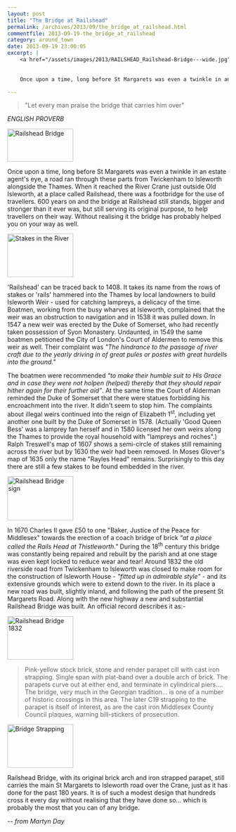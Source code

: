 ```yaml
---
layout: post
title: "The Bridge at Railshead"
permalink: /archives/2013/09/the_bridge_at_railshead.html
commentfile: 2013-09-19-the_bridge_at_railshead
category: around_town
date: 2013-09-19 23:00:05
excerpt: |
    <a href="/assets/images/2013/RAILSHEAD_Railshead-Bridge---wide.jpg" title="See larger version of - Railshead Bridge "><img src="/assets/images/2013/RAILSHEAD_Railshead-Bridge---wide_thumb.jpg" width="150" height="75" alt="Railshead Bridge " class="photo right" /></a>
    
    
    Once upon a time, long before St Margarets was even a twinkle in an estate agent's eye, a road ran through these parts from Twickenham to Isleworth alongside the Thames.  When it reached the River Crane just outside Old Isleworth, at a place called Railshead, there was a footbridge for the use of travellers. 600 years on and the bridge at Railshead still stands, bigger and stronger than it ever was, but still serving its original purpose, to help travellers on their way. Without realising it  the bridge has probably helped you on your way as well.

---
```


> "Let every man praise the bridge that carries him over"

<cite>ENGLISH PROVERB</cite>

<div markdown="1" class="box">
<a href="/assets/images/2013/RAILSHEAD_Railshead-Bridge---wide.jpg" title="See larger version of - Railshead Bridge "><img src="/assets/images/2013/RAILSHEAD_Railshead-Bridge---wide_thumb.jpg" width="150" height="75" alt="Railshead Bridge " class="photo left" /></a>

Once upon a time, long before St Margarets was even a twinkle in an estate agent's eye, a road ran through these parts from Twickenham to Isleworth alongside the Thames. When it reached the River Crane just outside Old Isleworth, at a place called Railshead, there was a footbridge for the use of travellers. 600 years on and the bridge at Railshead still stands, bigger and stronger than it ever was, but still serving its original purpose, to help travellers on their way. Without realising it the bridge has probably helped you on your way as well.

</div>
<a href="/assets/images/2013/RAILSHEAD_Stakes_in_the_River.jpg" title="See larger version of - Stakes in the River"><img src="/assets/images/2013/RAILSHEAD_Stakes_in_the_River_thumb.jpg" width="150" height="99" alt="Stakes in the River" class="photo right" /></a>

'Railshead' can be traced back to 1408. It takes its name from the rows of stakes or 'rails' hammered into the Thames by local landowners to build Isleworth Weir - used for catching lampreys, a delicacy of the time. Boatmen, working from the busy wharves at Isleworth, complained that the weir was an obstruction to navigation and in 1538 it was pulled down. In 1547 a new weir was erected by the Duke of Somerset, who had recently taken possession of Syon Monastery. Undaunted, in 1549 the same boatmen petitioned the City of London's Court of Aldermen to remove this weir as well. Their complaint was <em>"The hindrance to the passage of river craft due to the yearly driving in of great pules or postes with great hurdells into the ground."</em>

The boatmen were recommended <em>"to make their humble suit to His Grace and in case they were not holpen (helped) thereby that they should repair hither again for their further aid"</em>. At the same time the Court of Alderman reminded the Duke of Somerset that there were statues forbidding his encroachment into the river. It didn't seem to stop him. The complaints about illegal weirs continued into the reign of Elizabeth 1<sup>st</sup>, including yet another one built by the Duke of Somerset in 1578. (Actually 'Good Queen Bess' was a lamprey fan herself and in 1580 licensed her own weirs along the Thames to provide the royal household with "lampreys and roches".) Ralph Treswell's map of 1607 shows a semi-circle of stakes still remaining across the river but by 1630 the weir had been removed. In Moses Glover's map of 1635 only the name "Rayles Head" remains. Surprisingly to this day there are still a few stakes to be found embedded in the river.

<a href="/assets/images/2013/RAILSHEAD_Railshead_Bridge_sign.jpg" title="See larger version of - Railshead Bridge sign"><img src="/assets/images/2013/RAILSHEAD_Railshead_Bridge_sign_thumb.jpg" width="150" height="100" alt="Railshead Bridge sign" class="photo right" /></a>

In 1670 Charles II gave £50 to one "Baker, Justice of the Peace for Middlesex" towards the erection of a coach bridge of brick <em>"at a place called the Rails Head at Thistleworth."</em> During the 18<sup>th</sup> century this bridge was constantly being repaired and rebuilt by the parish and at one stage was even kept locked to reduce wear and tear! Around 1832 the old riverside road from Twickenham to Isleworth was closed to make room for the construction of Isleworth House - <em>"fitted up in admirable style"</em> - and its extensive grounds which were to extend down to the river. In its place a new road was built, slightly inland, and following the path of the present St Margarets Road. Along with the new highway a new and substantial Railshead Bridge was built. An official record describes it as:-

<a href="/assets/images/2013/RAILSHEAD_Railshead_Bridge_1832.jpg" title="See larger version of - Railshead Bridge 1832"><img src="/assets/images/2013/RAILSHEAD_Railshead_Bridge_1832_thumb.jpg" width="150" height="99" alt="Railshead Bridge 1832" class="photo right" /></a>

> Pink-yellow stock brick, stone and render parapet cill with cast iron strapping. Single span with plat-band over a double arch of brick. The parapets curve out at either end, and terminate in cylindrical piers.... The bridge, very much in the Georgian tradition... is one of a number of historic crossings in this area. The later C19 strapping to the parapet is itself of interest, as are the cast iron Middlesex County Council plaques, warning bill-stickers of prosecution.

<a href="/assets/images/2013/RAILSHEAD_Bridge-Strapping.jpg" title="See larger version of - Bridge Strapping"><img src="/assets/images/2013/RAILSHEAD_Bridge-Strapping_thumb.jpg" width="150" height="99" alt="Bridge Strapping" class="photo right" /></a>

Railshead Bridge, with its original brick arch and iron strapped parapet, still carries the main St Margarets to Isleworth road over the Crane, just as it has done for the past 180 years. It is of such a modest design that hundreds cross it every day without realising that they have done so... which is probably the most that you can of any bridge.

<cite>-- from Martyn Day</cite>
